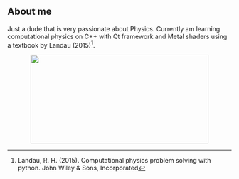 ## About me
Just a dude that is very passionate about Physics. Currently am learning computational physics on C++ with Qt framework and Metal shaders using a textbook by Landau (2015)[^1].
<p align="center">
<img width="400" height="200" src=https://github-readme-stats.vercel.app/api/top-langs/?username=naufalD&layout=compact&theme=vision-friendly-dark>
</p>

[^1]: Landau, R. H. (2015). Computational physics problem solving with python. John Wiley & Sons, Incorporated


<!--
**naufalD/naufalD** is a ✨ _special_ ✨ repository because its `README.md` (this file) appears on your GitHub profile.

[![NaufalD's GitHub stats](https://github-readme-stats.vercel.app/api?username=naufalD)](https://github.com/anuraghazra/github-readme-stats)

Here are some ideas to get you started:

- 🔭 I’m currently working on ...
- 🌱 I’m currently learning ...
- 👯 I’m looking to collaborate on ...
- 🤔 I’m looking for help with ...
- 💬 Ask me about ...
- 📫 How to reach me: ...
- 😄 Pronouns: ...
- ⚡ Fun fact: ...
-->
